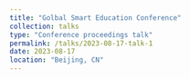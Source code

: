 ```yaml
---
title: "Golbal Smart Education Conference"
collection: talks
type: "Conference proceedings talk"
permalink: /talks/2023-08-17-talk-1
date: 2023-08-17
location: "Beijing, CN"
---
```


